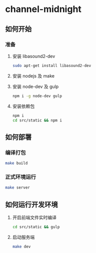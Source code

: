 # channel-midnight

## 如何开始
### 准备
1. 安装 libasound2-dev

	```sh
	sudo apt-get install libasound2-dev
	```

2. 安装 nodejs 及 make

3. 安装 node-dev 及 gulp

	```sh
    npm i -g node-dev gulp
    ```

4. 安装依赖包

	```sh
	npm i
	cd src/static && npm i
	```


## 如何部署
### 编译打包
```sh
make build
```

### 正式环境运行
```sh
make server
```


## 如何运行开发环境
1. 开启前端文件实时编译

	```sh
	cd src/static && gulp
	```

2. 启动服务端

	```sh
	make dev
	```
